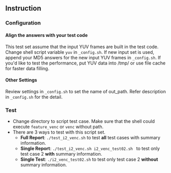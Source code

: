 ## Instruction

### Configuration

#### Align the answers with your test code

This test set assume that the input YUV frames are built in the test code. Change shell script variable `yuv` in `_config.sh`. If new input set is used, append your MD5 answers for the new input YUV frames in `_config.sh`.
If you'd like to test the performance, put YUV data into /tmp/ or use file cache for faster data filling.

#### Other Settings

Review settings in `_config.sh` to set the name of out_path. Refer description in `_config.sh` for the detail.

### Test

- Change  directory to script test case. Make sure that the shell could execute `feature_venc` or `venc` without path.
- There are 3 ways to test with this script set.
  - **Full Report**: `./test_i2_venc.sh` to test **all** test cases with summary information.
  - **Single Report**: `./test_i2_venc.sh i2_venc_test02.sh ` to test only test case 2 **with** summary information.
  - **Single Test**: `./i2_venc_test02.sh` to test only test case 2 **without** summary information.
